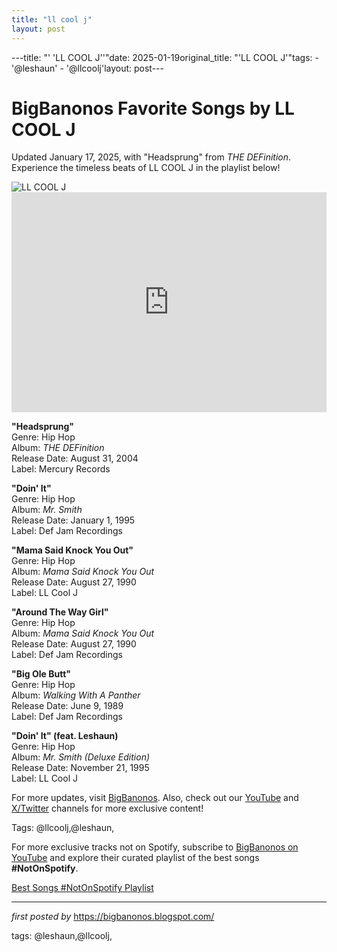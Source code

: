 ```yaml
---
title: "ll cool j"
layout: post
---
```

---title: "' 'LL COOL J''"date: 2025-01-19original_title: "'LL COOL J'"tags:  - '@leshaun'  - '@llcoolj'layout: post---<!-- Title of the Post --><h1 >BigBanonos Favorite Songs by LL COOL J</h1> <!-- Introductory Text --><p >Updated January 17, 2025, with "Headsprung" from <em>THE DEFinition</em>. Experience the timeless beats of LL COOL J in the playlist below!</p> <!-- Featured Image --><div > <img src="https://i.scdn.co/image/ab67616d00001e022ecb3443d8533eab9c85f830" alt="LL COOL J" /></div> <!-- Spotify Embed --><div > <iframe src="https://open.spotify.com/embed/playlist/6nWyg2dC6DDOLkgXjkZQUg?utm_source=generator" width="100%" height="352" frameborder="0" allowfullscreen="" allow="autoplay; clipboard-write; encrypted-media; fullscreen; picture-in-picture" loading="lazy"></iframe></div> <!-- Song Information --><div > <p><strong>"Headsprung"</strong><br> Genre: Hip Hop<br> Album: <em>THE DEFinition</em><br> Release Date: August 31, 2004<br> Label: Mercury Records</p> <p><strong>"Doin' It"</strong><br> Genre: Hip Hop<br> Album: <em>Mr. Smith</em><br> Release Date: January 1, 1995<br> Label: Def Jam Recordings</p> <p><strong>"Mama Said Knock You Out"</strong><br> Genre: Hip Hop<br> Album: <em>Mama Said Knock You Out</em><br> Release Date: August 27, 1990<br> Label: LL Cool J</p> <p><strong>"Around The Way Girl"</strong><br> Genre: Hip Hop<br> Album: <em>Mama Said Knock You Out</em><br> Release Date: August 27, 1990<br> Label: Def Jam Recordings</p> <p><strong>"Big Ole Butt"</strong><br> Genre: Hip Hop<br> Album: <em>Walking With A Panther</em><br> Release Date: June 9, 1989<br> Label: Def Jam Recordings</p> <p><strong>"Doin' It" (feat. Leshaun)</strong><br> Genre: Hip Hop<br> Album: <em>Mr. Smith (Deluxe Edition)</em><br> Release Date: November 21, 1995<br> Label: LL Cool J</p></div> <!-- Footer Links --><div > <p>For more updates, visit <a href="https://bigbanonos.blogspot.com/" target="_blank">BigBanonos</a>. Also, check out our <a href="https://www.youtube.com/@BigBanonos" target="_blank">YouTube</a> and <a href="https://x.com/bigbanonos" target="_blank">X/Twitter</a> channels for more exclusive content!</p></div> <!-- Tags --><p >Tags: @llcoolj,@leshaun,</p><!--Subscribe and Playlist Links--><div>    <p>For more exclusive tracks not on Spotify, subscribe to <a href="https://www.youtube.com/@BigBanonos" target="_blank">BigBanonos on YouTube</a> and explore their curated playlist of the best songs <strong>#NotOnSpotify</strong>.</p>    <p><a href="https://www.youtube.com/playlist?list=PLtuNtuTatqI0kFahUCbtbfenC_ET5O_tr" target="_blank">Best Songs #NotOnSpotify Playlist<br /></a></p></div><hr /><p><em>first posted by</em> <a href="https://bigbanonos.blogspot.com/" rel="noopener" target="_new">https://bigbanonos.blogspot.com/</a></p><p>tags: @leshaun,@llcoolj,</p>